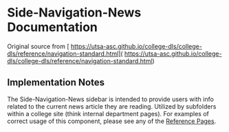 # Side-Navigation-News Documentation

Original source from [ https://utsa-asc.github.io/college-dls/college-dls/reference/navigation-standard.html]( https://utsa-asc.github.io/college-dls/college-dls/reference/navigation-standard.html)
## Implementation Notes

The Side-Navigation-News sidebar is intended to provide users with info related to the current news article they are reading.  Utilized by subfolders within a college site (think internal department pages). For examples of correct usage of this component, please see any of the [Reference Pages](department-secondary-page).
